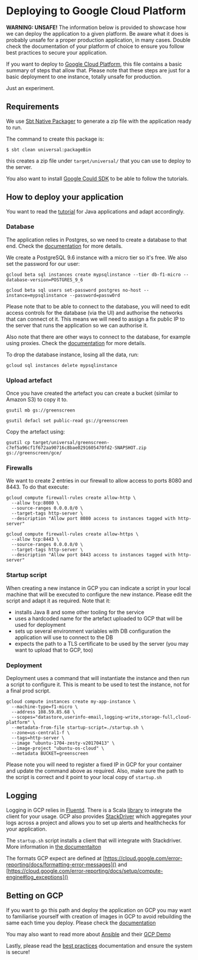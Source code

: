 # Deploying to Google Cloud Platform

**WARNING: UNSAFE!** The information below is provided to showcase how we can deploy the application to a given platform.
Be aware what it does is probably unsafe for a proper production application, in many cases. Double check the documentation
of your platform of choice to ensure you follow best practices to secure your application.


If you want to deploy to [Google Cloud Platform](https://console.cloud.google.com/compute/), this file contains a basic summary of steps
that allow that. Please note that these steps are just for a basic deployment to one instance, totally unsafe for production. 

Just an experiment.

## Requirements

We use [Sbt Native Packager](https://github.com/sbt/sbt-native-packager) to generate a zip file with the application ready to run.

The command to create this package is:

```
$ sbt clean universal:packageBin  
```

this creates a zip file under `target/universal/` that you can use to deploy to the server.

You also want to install [Google Could SDK](https://cloud.google.com/sdk/) to be able to follow the tutorials.

## How to deploy your application

You want to read the [tutorial](https://cloud.google.com/java/tutorials/bookshelf-on-compute-engine) for Java applications and adapt accordingly.
  
### Database

The application relies in Postgres, so we need to create a database to that end. Check the [documentation](https://cloud.google.com/sql/docs/postgres/)
for more details.

We create a PostgreSQL 9.6 instance with a micro tier so it's free. We also set the password for our user:

```
gcloud beta sql instances create mypsqlinstance --tier db-f1-micro --database-version=POSTGRES_9_6

gcloud beta sql users set-password postgres no-host --instance=mypsqlinstance --password=passw0rd
```

Please note that to be able to connect to the database, you will need to edit access controls for the database (via the UI) and 
authorise the networks that can connect ot it. This means we will need to assign a fix public IP to the server that runs the application
so we can authorise it. 

Also note that there are other ways to connect to the database, for example using proxies. Check the [documentation](https://cloud.google.com/sql/docs/postgres/) 
for more details.

To drop the database instance, losing all the data, run:

```
gcloud sql instances delete mypsqlinstance
```
 
### Upload artefact
 
Once you have created the artefact you can create a bucket (similar to Amazon S3) to copy it to. 

```
gsutil mb gs://greenscreen

gsutil defacl set public-read gs://greenscreen

``` 
 
Copy the artefact using:

```
gsutil cp target/universal/greenscreen-c7ef5a96cf1f672aa90716c8bae0291605470fd2-SNAPSHOT.zip gs://greenscreen/gce/  
```
 
### Firewalls

We want to create 2 entries in our firewall to allow access to ports 8080 and 8443. To do that execute:
 
```
gcloud compute firewall-rules create allow-http \
  --allow tcp:8080 \
  --source-ranges 0.0.0.0/0 \
  --target-tags http-server \
  --description "Allow port 8080 access to instances tagged with http-server"

gcloud compute firewall-rules create allow-https \
  --allow tcp:8443 \
  --source-ranges 0.0.0.0/0 \
  --target-tags http-server \
  --description "Allow port 8443 access to instances tagged with http-server"
``` 
  
### Startup script
 
When creating a new instance in GCP you can indicate a script in your local machine that will be executed to configure
the new instance. Please edit the script and adapt it as required. Note that it:

* installs Java 8 and some other tooling for the service
* uses a hardcoded name for the artefact uploaded to GCP that will be used for deployment
* sets up several environment variables with DB configuration the application will use to connect to the DB
* expects the path to a TLS certificate to be used by the server (you may want to upload that to GCP, too)


### Deployment 

Deployment uses a command that will instantiate the instance and then run a script to configure it. This is meant to be used
to test the instance, not for a final prod script.

```
gcloud compute instances create my-app-instance \
  --machine-type=f1-micro \
  --address 108.59.85.68 \
  --scopes="datastore,userinfo-email,logging-write,storage-full,cloud-platform" \
  --metadata-from-file startup-script=./startup.sh \
  --zone=us-central1-f \
  --tags=http-server \
  --image "ubuntu-1704-zesty-v20170413" \
  --image-project "ubuntu-os-cloud" \
  --metadata BUCKET=greenscreen
```

Please note you will need to register a fixed IP in GCP for your container and update the command above as required. Also,
make sure the path to the script is correct and it point to your local copy of `startup.sh`


## Logging

Logging in GCP relies in [Fluentd](http://www.fluentd.org/). There is a Scala [library](https://github.com/fluent/fluent-logger-scala) 
to integrate the client for your usage. GCP also provides [StackDriver](https://app.google.stackdriver.com/account/login/) which aggregates
your logs across a project and allows you to set up alerts and healthchecks for your application.

The `startup.sh` script installs a client that will integrate with Stackdriver. More information in [the documentaiton](https://cloud.google.com/monitoring/quickstart-lamp)
 
The formats GCP expect are defined at [https://cloud.google.com/error-reporting/docs/formatting-error-messages]() 
and [https://cloud.google.com/error-reporting/docs/setup/compute-engine#log_exceptions]()
 

## Betting on GCP

If you want to go this path and deploy the application on GCP you may want to familiarise yourself with creation of images in GCP
to avoid rebuilding the same each time you deploy. Please check the [documentation](https://cloud.google.com/compute/docs/how-to)

You may also want to read more about [Ansible](http://docs.ansible.com/) and their [GCP Demo](https://github.com/GoogleCloudPlatform/compute-video-demo-ansible)

Lastly, please read the [best practices](https://cloud.google.com/compute/docs/tutorials/robustsystems) documentation and ensure the system 
is secure!
